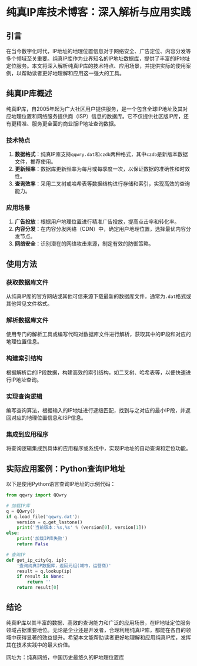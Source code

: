 ​
# 纯真IP库技术博客：深入解析与应用实践

## 引言

在当今数字化时代，IP地址的地理位置信息对于网络安全、广告定位、内容分发等多个领域至关重要。纯真IP库作为业界知名的IP地址数据库，提供了丰富的IP地址定位服务。本文将深入解析纯真IP库的技术特点、应用场景，并提供实际的使用案例，以帮助读者更好地理解和应用这一强大的工具。

## 纯真IP库概述

纯真IP库，自2005年起为广大社区用户提供服务，是一个包含全球IP地址及其对应地理位置和网络服务提供商（ISP）信息的数据库。它不仅提供社区版IP库，还有更精准、服务更全面的商业版IP地址查询数据。

### 技术特点

1. **数据格式**：纯真IP库支持`qqwry.dat`和`czdb`两种格式，其中`czdb`是新版本数据文件，推荐使用。
2. **更新频率**：数据库更新频率为每月或每季度一次，以保证数据的准确性和时效性。
3. **查询效率**：采用二叉树或哈希表等数据结构进行存储和索引，实现高效的查询能力。

### 应用场景

1. **广告投放**：根据用户地理位置进行精准广告投放，提高点击率和转化率。
2. **内容分发**：在内容分发网络（CDN）中，确定用户地理位置，选择最优内容分发节点。
3. **网络安全**：识别潜在的网络攻击来源，制定有效的防御策略。

## 使用方法

### 获取数据库文件

从纯真IP库的官方网站或其他可信来源下载最新的数据库文件，通常为`.dat`格式或其他常见文件格式。

### 解析数据库文件

使用专门的解析工具或编写代码对数据库文件进行解析，获取其中的IP段和对应的地理位置信息。

### 构建索引结构

根据解析后的IP段数据，构建高效的索引结构，如二叉树、哈希表等，以便快速进行IP地址查询。

### 实现查询逻辑

编写查询算法，根据输入的IP地址进行逐级匹配，找到与之对应的最小IP段，并返回对应的地理位置信息和ISP信息。

### 集成到应用程序

将查询逻辑集成到具体的应用程序或系统中，实现IP地址的自动查询和定位功能。

## 实际应用案例：Python查询IP地址

以下是使用Python语言查询IP地址的示例代码：

```python
from qqwry import QQwry

# 加载IP库
q = QQwry()
if q.load_file('qqwry.dat'):
    version = q.get_lastone()
    print('当前版本：%s,%s' % (version[0], version[1]))
else:
    print('加载IP库失败')
    return False

# 查询IP
def get_ip_city(q, ip):
    '查询纯真IP数据库，返回元组(城市，运营商)'
    result = q.lookup(ip)
    if result is None:
        return ''
    return result[0]
```

## 结论

纯真IP库以其丰富的数据、高效的查询能力和广泛的应用场景，在IP地址定位服务领域占据重要地位。无论是企业还是开发者，合理利用纯真IP库，都能在各自的领域中获得显著的效益提升。希望本文能帮助读者更好地理解和应用纯真IP库，发挥其在技术实践中的最大价值。

网址为：纯真网络，中国历史最悠久的IP地理位置库

​
